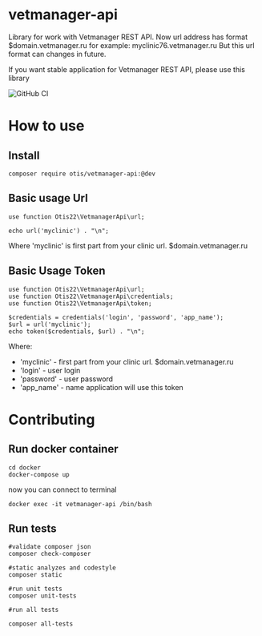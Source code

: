 # vetmanager-api
Library for work with Vetmanager REST API. 
Now url address has format $domain.vetmanager.ru for example: myclinic76.vetmanager.ru 
But this url format can changes in future. 

If you want stable application for Vetmanager REST API, please use this library

![GitHub CI](https://github.com/otis22/vetmanager-api/workflows/CI/badge.svg)

# How to use 
## Install
```
composer require otis/vetmanager-api:@dev
```

## Basic usage Url

```
use function Otis22\VetmanagerApi\url;

echo url('myclinic') . "\n";
```

Where 'myclinic' is first part from your clinic url. $domain.vetmanager.ru

## Basic Usage Token

```
use function Otis22\VetmanagerApi\url;
use function Otis22\VetmanagerApi\credentials;
use function Otis22\VetmanagerApi\token;

$credentials = credentials('login', 'password', 'app_name');
$url = url('myclinic');
echo token($credentials, $url) . "\n";
```

Where:

* 'myclinic' - first part from your clinic url. $domain.vetmanager.ru
* 'login' - user login
* 'password' - user password
* 'app_name' - name application will use this token

# Contributing


## Run docker container
```
cd docker
docker-compose up
```

now you can connect to terminal

```
docker exec -it vetmanager-api /bin/bash
```

## Run tests

```
#validate composer json
composer check-composer

#static analyzes and codestyle 
composer static

#run unit tests
composer unit-tests

#run all tests

composer all-tests
```
